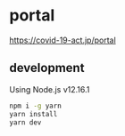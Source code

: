 # portal

https://covid-19-act.jp/portal

## development

Using Node.js v12.16.1

```bash
npm i -g yarn
yarn install
yarn dev
```
